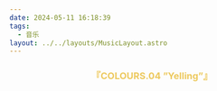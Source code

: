 ```yaml
---
date: 2024-05-11 16:18:39
tags: 
  - 音乐
layout: ../../layouts/MusicLayout.astro
---
```

<div id="albums">
    <div id="Endorfin.">
        <h3 style="text-align:center">
            <font color="#EDC95E">『COLOURS.04 ”Yelling”』</font>
        </h3>
        <div>
            <link rel="stylesheet" href="/js/APlayer.min.css">
            <div id="aplayer"></div>
            <script src="/js/APlayer.min.js"></script>
        </div>
        <script>
            const ap = new APlayer({
                container: document.getElementById('aplayer'),
                mini: false,
                autoplay: false,
                theme: '#EDC95E',
                loop: 'all',
                order: 'random',
                preload: 'auto',
                volume: 0.3,
                mutex: true,
                listFolded: false,
                listMaxHeight: 90,
                audio: [
                    {
                        name: '水彩のカナリア',
                        artist: 'Endorfin.',
                        url: 'https://github.com/Resalia/music1/raw/main/COLOURS.04%20%E2%80%9DYelling%E2%80%9D/1-01.%20Endorfin.%20-%20%E6%B0%B4%E5%BD%A9%E3%81%AE%E3%82%AB%E3%83%8A%E3%83%AA%E3%82%A2.flac',
                        cover: '/images/COLOURS.04.jpg'
                    },
                    {
                        name: 'citron',
                        artist: 'Endorfin.',
                        url: 'https://github.com/Resalia/music1/raw/main/COLOURS.04%20%E2%80%9DYelling%E2%80%9D/1-02.%20Endorfin.%20-%20citron.flac',
                        cover: '/images/COLOURS.04.jpg'
                    },
                    {
                        name: 'フラフィ',
                        artist: 'Endorfin.',
                        url: 'https://github.com/Resalia/music1/raw/main/COLOURS.04%20%E2%80%9DYelling%E2%80%9D/1-03.%20Endorfin.%20-%20%E3%83%95%E3%83%A9%E3%83%95%E3%82%A3.flac',
                        cover: '/images/COLOURS.04.jpg'
                    },
                    {
                        name: '蛍火の雪',
                        artist: 'Endorfin.',
                        url: 'https://github.com/Resalia/music1/raw/main/COLOURS.04%20%E2%80%9DYelling%E2%80%9D/1-04.%20Endorfin.%20-%20%E8%9B%8D%E7%81%AB%E3%81%AE%E9%9B%AA.flac',
                        cover: '/images/COLOURS.04.jpg'
                    },
                    {
                        name: 'スローアライズ',
                        artist: 'Endorfin.',
                        url: 'https://github.com/Resalia/music1/raw/main/COLOURS.04%20%E2%80%9DYelling%E2%80%9D/1-05.%20Endorfin.%20-%20%E3%82%B9%E3%83%AD%E3%83%BC%E3%82%A2%E3%83%A9%E3%82%A4%E3%82%BA.flac',
                        cover: '/images/COLOURS.04.jpg'
                    },
                    {
                        name: 'COLOURS',
                        artist: 'Endorfin.',
                        url: 'https://github.com/Resalia/music1/raw/main/COLOURS.04%20%E2%80%9DYelling%E2%80%9D/1-06.%20Endorfin.%20-%20COLOURS.flac',
                        cover: '/images/COLOURS.04.jpg'
                    }
                ]
            });
        </script>
    </div>
</div>


